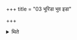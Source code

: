 +++
title = "03 भूरिडा भुव इडा"

+++

<details><summary>थिते</summary>

3. Or with each one of the formulae viz. bhūriḍā, bhuva-iḍā, suvariḍa, karadiḍā, pr̥thagiḍa.
</details>
